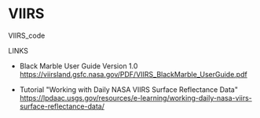# VIIRS
VIIRS_code




LINKS
* Black Marble User Guide Version 1.0 
https://viirsland.gsfc.nasa.gov/PDF/VIIRS_BlackMarble_UserGuide.pdf

* Tutorial "Working with Daily NASA VIIRS Surface Reflectance Data"
https://lpdaac.usgs.gov/resources/e-learning/working-daily-nasa-viirs-surface-reflectance-data/

